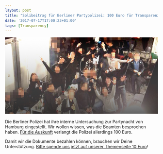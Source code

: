 ```yaml
---
layout: post
title: "Solibeitrag für Berliner Partypolizei: 100 Euro für Transparenz"
date: '2017-07-17T17:00:23+01:00'
tags: [Transparency]
---
```


<img src="https://github.com/okfde/partypolizei/raw/master/assets/partypolizei.jpg">

Die Berliner Polizei hat ihre interne Untersuchung zur Partynacht von Hamburg eingestellt. Wir wollen wissen, was die Beamten besprochen haben. [Für die Auskunft](https://fragdenstaat.de/anfrage/ifg-antrag-interne-untersuchung-zu-partypolizisten/) verlangt die Polizei allerdings 100 Euro.

Damit wir die Dokumente bezahlen können, brauchen wir Deine Unterstützung. [Bitte spende uns jetzt auf unserer Themenseite 10 Euro](https://okfde.github.io/partypolizei/)!
